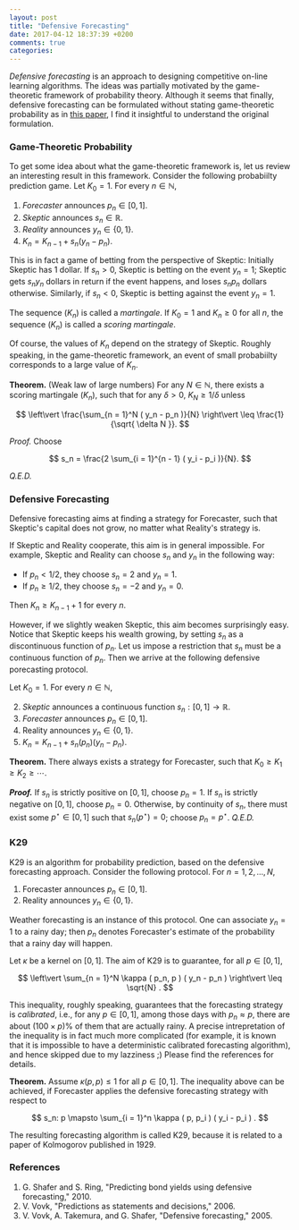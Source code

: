 ```yaml
---
layout: post
title: "Defensive Forecasting"
date: 2017-04-12 18:37:39 +0200
comments: true
categories: 
---
```


*Defensive forecasting* is an approach to designing competitive on-line learning algorithms. 
The ideas was partially motivated by the game-theoretic framework of probability theory.
Although it seems that finally, defensive forecasting can be formulated without stating game-theoretic probability as in [this paper](https://doi.org/10.1016/j.tcs.2010.04.003), I find it insightful to understand the original formulation. 

### Game-Theoretic Probability

To get some idea about what the game-theoretic framework is, let us review an interesting result in this framework. 
Consider the following probabiilty prediction game. 
Let $K_0 = 1$.
For every $n \in \mathbb{N}$, 

1. *Forecaster* announces $p_n \in [ 0, 1 ]$.
2. *Skeptic* announces $s_n \in \mathbb{R}$.
3. *Reality* announces $y_n \in \lbrace 0, 1 \rbrace$.
4. $K_n = K_{n - 1} + s_n ( y_n - p_n )$.

This is in fact a game of betting from the perspective of Skeptic: 
Initially Skeptic has $1$ dollar. 
If $s_n > 0$, Skeptic is betting on the event $y_n = 1$; Skeptic gets $s_n y_n$ dollars in return if the event happens, and loses $s_n p_n$ dollars otherwise. 
Similarly, if $s_n < 0$, Skeptic is betting against the event $y_n = 1$.

The sequence $(K_n)$ is called a *martingale*.
If $K_0 = 1$ and $K_n \geq 0$ for all $n$, the sequence $( K_n )$ is called a *scoring martingale*.

Of course, the values of $K_n$ depend on the strategy of Skeptic.
Roughly speaking, in the game-theoretic framework, an event of small probabiilty corresponds to a large value of $K_n$.

**Theorem.**
(Weak law of large numbers) 
For any $N \in \mathbb{N}$, there exists a scoring martingale $( K_n )$, such that for any $\delta > 0$, $K_N \geq 1 / \delta$ unless

$$
\left\vert \frac{\sum_{n = 1}^N ( y_n - p_n )}{N} \right\vert \leq \frac{1}{\sqrt{ \delta N }}.
$$

*Proof.* Choose 

$$
s_n = \frac{2 \sum_{i = 1}^{n - 1} ( y_i - p_i )}{N}. 
$$

*Q.E.D.*

### Defensive Forecasting

Defensive forecasting aims at finding a strategy for Forecaster, such that Skeptic's capital does not grow, no matter what Reality's strategy is. 

If Skeptic and Reality cooperate, this aim is in general impossible.
For example, Skeptic and Reality can choose $s_n$ and $y_n$ in the following way: 

* If $p_n < 1 / 2$, they choose $s_n = 2$ and $y_n = 1$. 
* If $p_n \geq 1 / 2$, they choose $s_n = -2$ and $y_n = 0$. 

Then $K_n \geq K_{n - 1} + 1$ for every $n$.

However, if we slightly weaken Skeptic, this aim becomes surprisingly easy.
Notice that Skeptic keeps his wealth growing, by setting $s_n$ as a discontinuous function of $p_n$.
Let us impose a restriction that $s_n$ must be a continuous function of $p_n$.
Then we arrive at the following defensive porecasting protocol.

Let $K_0 = 1$.
For every $n \in \mathbb{N}$, 

2. *Skeptic* announces a continuous function $s_n: [ 0, 1 ] \to \mathbb{R}$.
3. *Forecaster* announces $p_n \in [ 0, 1 ]$.
4. Reality announces $y_n \in \lbrace 0, 1 \rbrace$.
5. $K_n = K_{n - 1} + s_n ( p_n ) ( y_n - p_n )$.

**Theorem.** 
There always exists a strategy for Forecaster, such that $K_0 \geq K_1 \geq K_2 \geq \cdots$. 

***Proof.***
If $s_n$ is strictly positive on $[ 0, 1 ]$, choose $p_n = 1$. 
If $s_n$ is strictly negative on $[ 0, 1 ]$, choose $p_n = 0$.
Otherwise, by continuity of $s_n$, there must exist some $p^\star \in [0, 1]$ such that $s_n ( p^\star ) = 0$; choose $p_n = p^\star$.
*Q.E.D.*

### K29

K29 is an algorithm for probability prediction, based on the defensive forecasting approach.
Consider the following protocol. 
For $n = 1, 2, \ldots, N$, 

1. Forecaster announces $p_n \in [ 0, 1 ]$. 
2. Reality announces $y_n \in \lbrace 0, 1 \rbrace$.

Weather forecasting is an instance of this protocol. 
One can associate $y_n = 1$ to a rainy day; then $p_n$ denotes Forecaster's estimate of the probability that a rainy day will happen. 

Let $\kappa$ be a kernel on $[ 0, 1 ]$.
The aim of K29 is to guarantee, for all $p \in [ 0, 1 ]$, 

$$
\left\vert \sum_{n = 1}^N \kappa ( p_n, p ) ( y_n - p_n ) \right\vert \leq \sqrt{N} .
$$

This inequality, roughly speaking, guarantees that the forecasting strategy is *calibrated*, i.e., for any $p \in [ 0, 1 ]$, among those days with $p_n \approx p$, there are about $( 100 \times p ) \%$ of them that are actually rainy. 
A precise intrepretation of the inequality is in fact much more complicated (for example, it is known that it is impossible to have a deterministic calibrated forecasting algorithm), and hence skipped due to my lazziness ;)
Please find the references for details. 

**Theorem.**
Assume $\kappa ( p, p ) \leq 1$ for all $p \in [ 0, 1 ]$.
The inequality above can be achieved, if Forecaster applies the defensive forecasting strategy with respect to

$$
s_n: p \mapsto \sum_{i = 1}^n \kappa ( p, p_i ) ( y_i - p_i ) . 
$$

The resulting forecasting algorithm is called K29, because it is related to a paper of Kolmogorov published in 1929.

### References

1. G. Shafer and S. Ring, "Predicting bond yields using defensive forecasting," 2010.
2. V. Vovk, "Predictions as statements and decisions," 2006.
3. V. Vovk, A. Takemura, and G. Shafer, "Defensive forecasting," 2005.
